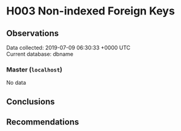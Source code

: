 # H003 Non-indexed Foreign Keys #

## Observations ##
Data collected: 2019-07-09 06:30:33 +0000 UTC  
Current database: dbname  

### Master (`localhost`) ###


No data


## Conclusions ##


## Recommendations ##

